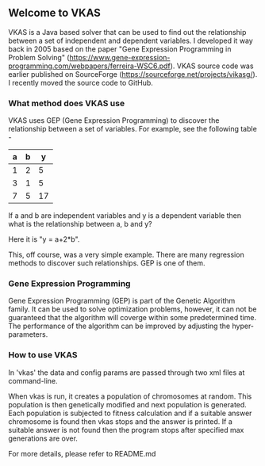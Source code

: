 ## Welcome to VKAS

VKAS is a Java based solver that can be used to find out the relationship between a set of independent and dependent variables. I developed it way back in 2005 based on the paper "Gene Expression Programming in Problem Solving" (https://www.gene-expression-programming.com/webpapers/ferreira-WSC6.pdf). VKAS source code was earlier published on SourceForge (https://sourceforge.net/projects/vikasg/). I recently moved the source code to GitHub.

### What method does VKAS use

VKAS uses GEP (Gene Expression Programming) to discover the relationship between a set of variables. For example, see the following table -

a|b|y
-|-|-
1|2|5
3|1|5
7|5|17

If a and b are independent variables and y is a dependent variable then what is the relationship between a, b and y?

Here it is "y = a+2*b".

This, off course, was a very simple example. There are many regression methods to discover such relationships. GEP is one of them.

### Gene Expression Programming

Gene Expression Programming (GEP) is part of the Genetic Algorithm family. It can be used to solve optimization problems, however, it can not be guaranteed that the algorithm will coverge within some predetermined time. The performance of the algorithm can be improved by adjusting the hyper-parameters.	

### How to use VKAS

In 'vkas' the data and config params are passed through two xml files at command-line.

When vkas is run, it creates a population of chromosomes at random. This population is then genetically modified and next population is generated. Each population is subjected
to fitness calculation and if a suitable answer chromosome is found then vkas stops and the answer is printed. If a suitable answer is not found then the program stops after specified max generations are over.

For more details, please refer to README.md
